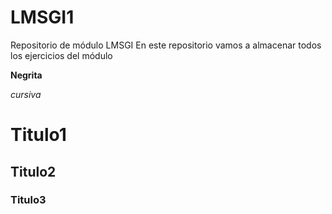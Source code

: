 # LMSGI1
Repositorio de módulo LMSGI
En este repositorio vamos a almacenar todos los ejercicios del módulo

**Negrita**

*cursiva*

# Titulo1

## Titulo2

### Titulo3
